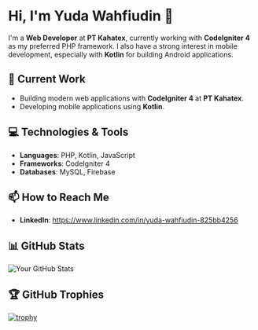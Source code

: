 # Hi, I'm Yuda Wahfiudin 👋

I'm a **Web Developer** at **PT Kahatex**, currently working with **CodeIgniter 4** as my preferred PHP framework. 
I also have a strong interest in mobile development, especially with **Kotlin** for building Android applications.

## 🚀 Current Work
- Building modern web applications with **CodeIgniter 4** at **PT Kahatex**.
- Developing mobile applications using **Kotlin**.

## 💻 Technologies & Tools
- **Languages**: PHP, Kotlin, JavaScript
- **Frameworks**: CodeIgniter 4
- **Databases**: MySQL, Firebase

## 📫 How to Reach Me
- **LinkedIn**: https://www.linkedin.com/in/yuda-wahfiudin-825bb4256

## 📊 GitHub Stats

![Your GitHub Stats](https://github-readme-stats.vercel.app/api?username=ydwhf&show_icons=true&count_private=true&hide=prs&theme=radical)

## 🏆 GitHub Trophies

[![trophy](https://github-profile-trophy.vercel.app/?username=ydwhf&theme=radical)](https://github.com/ryo-ma/github-profile-trophy)
